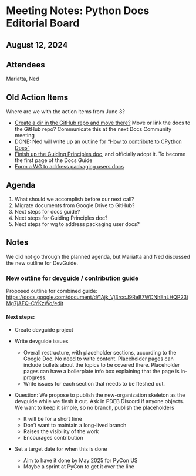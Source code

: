 # Meeting Notes: Python Docs Editorial Board

## August 12, 2024

## Attendees

Mariatta, Ned


## Old Action Items

Where are we with the action items from June 3?
- [Create a dir in the GitHub repo and move there?](https://github.com/python/editorial-board/issues/5) Move or link the docs to the GitHub repo? Communicate this at the next Docs Community meeting
- DONE: Ned will write up an outline for [“How to contribute to CPython Docs”](https://github.com/python/editorial-board/issues/4)
- [Finish up the Guiding Principles doc](https://github.com/python/editorial-board/issues/10), and officially adopt it. To become the first page of the Docs Guide
- [Form a WG to address packaging users docs](https://github.com/python/editorial-board/issues/11)



## Agenda

1. What should we accomplish before our next call?
2. Migrate documents from Google Drive to GitHub?
3. Next steps for docs guide?
4. Next steps for Guiding Principles doc?
5. Next steps for wg to address packaging user docs?

## Notes

We did not go through the planned agenda, but Mariatta and Ned discussed the new outline for DevGuide.

### New outline for devguide / contribution guide

Proposed outline for combined guide: https://docs.google.com/document/d/1Ajk_Vj3rccJ9ReB7WCNhEnLHQP23iMg7jAFQ-CYKzWo/edit

#### Next steps:

- Create devguide project

- Write devguide issues
  * Overall restructure, with placeholder sections, according to the Google Doc.  No need to write content.  Placeholder pages can include bullets about the topics to be covered there.  Placeholder pages can have a boilerplate info box explaining that the page is in-progress.
  * Write issues for each section that needs to be fleshed out.

- Question: We propose to publish the new-organization skeleton as the devguide while we flesh it out.  Ask in PDEB Discord if anyone objects.  We want to keep it simple, so no branch, publish the placeholders
  * It will be for a short time
  * Don’t want to maintain a long-lived branch
  * Raises the visibility of the work
  * Encourages contribution
- Set a target date for when this is done
  * Aim to have it done by May 2025 for PyCon US
  * Maybe a sprint at PyCon to get it over the line
